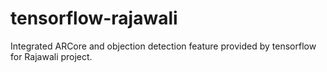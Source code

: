 # tensorflow-rajawali
Integrated ARCore and objection detection feature provided by tensorflow for Rajawali project.
